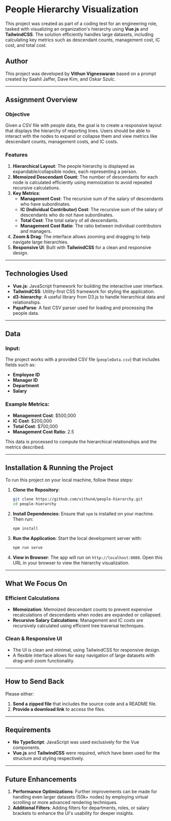 # People Hierarchy Visualization

This project was created as part of a coding test for an engineering role, tasked with visualizing an organization's hierarchy using **Vue.js** and **TailwindCSS**. The solution efficiently handles large datasets, including calculating key metrics such as descendant counts, management cost, IC cost, and total cost.

## Author

This project was developed by **Vithun Vigneswaran** based on a prompt created by Saahil Jaffer, Dave Kim, and Oskar Szulc.

---

## Assignment Overview

### Objective
Given a CSV file with people data, the goal is to create a responsive layout that displays the hierarchy of reporting lines. Users should be able to interact with the nodes to expand or collapse them and view metrics like descendant counts, management costs, and IC costs.

### Features
1. **Hierarchical Layout**: The people hierarchy is displayed as expandable/collapsible nodes, each representing a person.
2. **Memoized Descendant Count**: The number of descendants for each node is calculated efficiently using memoization to avoid repeated recursive calculations.
3. **Key Metrics**:
   - **Management Cost**: The recursive sum of the salary of descendants who have subordinates.
   - **IC (Individual Contributor) Cost**: The recursive sum of the salary of descendants who do not have subordinates.
   - **Total Cost**: The total salary of all descendants.
   - **Management Cost Ratio**: The ratio between individual contributors and managers.
4. **Zoom & Drag**: The interface allows zooming and dragging to help navigate large hierarchies.
5. **Responsive UI**: Built with **TailwindCSS** for a clean and responsive design.

---

## Technologies Used

- **Vue.js**: JavaScript framework for building the interactive user interface.
- **TailwindCSS**: Utility-first CSS framework for styling the application.
- **d3-hierarchy**: A useful library from D3.js to handle hierarchical data and relationships.
- **PapaParse**: A fast CSV parser used for loading and processing the people data.

---

## Data

### Input:
The project works with a provided CSV file (`peopleData.csv`) that includes fields such as:
- **Employee ID**
- **Manager ID**
- **Department**
- **Salary**

### Example Metrics:
- **Management Cost**: $500,000
- **IC Cost**: $200,000
- **Total Cost**: $700,000
- **Management Cost Ratio**: 2.5

This data is processed to compute the hierarchical relationships and the metrics described.

---

## Installation & Running the Project

To run this project on your local machine, follow these steps:

1. **Clone the Repository**:
   ```bash
   git clone https://github.com/vithun4/people-hierarchy.git
   cd people-hierarchy
   ```

2. **Install Dependencies**:
   Ensure that `npm` is installed on your machine. Then run:
   ```bash
   npm install
   ```

3. **Run the Application**:
   Start the local development server with:
   ```bash
   npm run serve
   ```

4. **View in Browser**:
   The app will run on `http://localhost:8080`. Open this URL in your browser to view the hierarchy visualization.

---

## What We Focus On

### Efficient Calculations
- **Memoization**: Memoized descendant counts to prevent expensive recalculations of descendants when nodes are expanded or collapsed.
- **Recursive Salary Calculations**: Management and IC costs are recursively calculated using efficient tree traversal techniques.

### Clean & Responsive UI
- The UI is clean and minimal, using TailwindCSS for responsive design.
- A flexible interface allows for easy navigation of large datasets with drag-and-zoom functionality.

---

## How to Send Back

Please either:
1. **Send a zipped file** that includes the source code and a README file.
2. **Provide a download link** to access the files.

---

## Requirements

- **No TypeScript**: JavaScript was used exclusively for the Vue components.
- **Vue.js** and **TailwindCSS** were required, which have been used for the structure and styling respectively.

---

## Future Enhancements

1. **Performance Optimizations**: Further improvements can be made for handling even larger datasets (50k+ nodes) by employing virtual scrolling or more advanced rendering techniques.
2. **Additional Filters**: Adding filters for departments, roles, or salary brackets to enhance the UI's usability for deeper insights.
